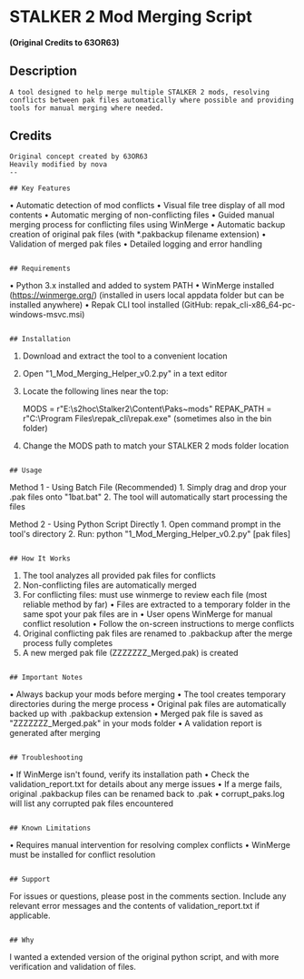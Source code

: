 # STALKER 2 Mod Merging Script
#### (Original Credits to 63OR63)

## Description
```
A tool designed to help merge multiple STALKER 2 mods, resolving conflicts between pak files automatically where possible and providing tools for manual merging where needed.
```

## Credits
```
Original concept created by 63OR63
Heavily modified by nova
--

## Key Features
```
• Automatic detection of mod conflicts
• Visual file tree display of all mod contents
• Automatic merging of non-conflicting files
• Guided manual merging process for conflicting files using WinMerge
• Automatic backup creation of original pak files (with *.pakbackup filename extension)
• Validation of merged pak files
• Detailed logging and error handling
```

## Requirements
```
• Python 3.x installed and added to system PATH
• WinMerge installed (https://winmerge.org/) (installed in users local appdata folder but can be installed anywhere)
• Repak CLI tool installed (GitHub: repak_cli-x86_64-pc-windows-msvc.msi)
```

## Installation
```
1. Download and extract the tool to a convenient location
2. Open "1_Mod_Merging_Helper_v0.2.py" in a text editor
3. Locate the following lines near the top:

    MODS = r"E:\s2hoc\Stalker2\Content\Paks\~mods"
    REPAK_PATH = r"C:\Program Files\repak_cli\repak.exe"  (sometimes also in the bin folder)

4. Change the MODS path to match your STALKER 2 mods folder location
```

## Usage
```
Method 1 - Using Batch File (Recommended)
    1. Simply drag and drop your .pak files onto "1bat.bat"
    2. The tool will automatically start processing the files

Method 2 - Using Python Script Directly
    1. Open command prompt in the tool's directory
    2. Run: python "1_Mod_Merging_Helper_v0.2.py" [pak files]
```

## How It Works
```
1. The tool analyzes all provided pak files for conflicts
2. Non-conflicting files are automatically merged
3. For conflicting files: must use winmerge to review each file (most reliable method by far)
    • Files are extracted to a temporary folder in the same spot your pak files are in
    • User opens WinMerge for manual conflict resolution
    • Follow the on-screen instructions to merge conflicts
4. Original conflicting pak files are renamed to .pakbackup after the merge process fully completes
5. A new merged pak file (ZZZZZZZ_Merged.pak) is created
```

## Important Notes
```
• Always backup your mods before merging
• The tool creates temporary directories during the merge process
• Original pak files are automatically backed up with .pakbackup extension
• Merged pak file is saved as "ZZZZZZZ_Merged.pak" in your mods folder
• A validation report is generated after merging
```

## Troubleshooting
```
• If WinMerge isn't found, verify its installation path
• Check the validation_report.txt for details about any merge issues
• If a merge fails, original .pakbackup files can be renamed back to .pak
• corrupt_paks.log will list any corrupted pak files encountered
```

## Known Limitations
```
• Requires manual intervention for resolving complex conflicts
• WinMerge must be installed for conflict resolution
```

## Support
```
For issues or questions, please post in the comments section. Include any relevant error messages and the contents of validation_report.txt if applicable.
```

## Why
```
I wanted a extended version of the original python script, and with more verification and validation of files.
```
